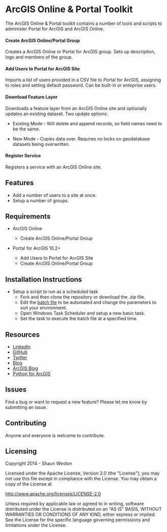# ArcGIS Online & Portal Toolkit

The ArcGIS Online & Portal toolkit contains a number of tools and scripts to administer Portal for ArcGIS and ArcGIS Online.

#### Create ArcGIS Online/Portal Group
Creates a ArcGIS Online or Portal for ArcGIS group. Sets up description, logo and members of the group.

#### Add Users to Portal for ArcGIS Site 
Imports a list of users provided in a CSV file to Portal for ArcGIS, assigning to roles and setting default password. Can be
built-in or enteprise users.  

#### Download Feature Layer
Downloads a feature layer from an ArcGIS Online site and optionally updates an existing dataset. Two update options:
        
* Existing Mode - Will delete and append records, so field names need to be the same.
             
* New Mode - Copies data over. Requires no locks on geodatabase datasets being overwritten.  

#### Register Service
Registers a service with an ArcGIS Online site.  


## Features

* Add a number of users to a site at once.
* Setup a number of groups.


## Requirements

* ArcGIS Online
	* Create ArcGIS Online/Portal Group

* Portal for ArcGIS 10.2+ 
	* Add Users to Portal for ArcGIS Site 
	* Create ArcGIS Online/Portal Group


## Installation Instructions

* Setup a script to run as a scheduled task
	* Fork and then clone the repository or download the .zip file. 
	* Edit the [batch file](/Examples) to be automated and change the parameters to suit your environment.
	* Open Windows Task Scheduler and setup a new basic task.
	* Set the task to execute the batch file at a specified time.


## Resources

* [LinkedIn](http://www.linkedin.com/in/sfweston)
* [GitHub](https://github.com/WestonSF)
* [Twitter](https://twitter.com/Westonelli)
* [Blog](http://westonelli.wordpress.com)
* [ArcGIS Blog](http://blogs.esri.com/esri/arcgis)
* [Python for ArcGIS](http://resources.arcgis.com/en/communities/python)


## Issues

Find a bug or want to request a new feature?  Please let me know by submitting an issue.


## Contributing

Anyone and everyone is welcome to contribute. 


## Licensing
Copyright 2014 - Shaun Weston

Licensed under the Apache License, Version 2.0 (the "License");
you may not use this file except in compliance with the License.
You may obtain a copy of the License at

   http://www.apache.org/licenses/LICENSE-2.0

Unless required by applicable law or agreed to in writing, software
distributed under the License is distributed on an "AS IS" BASIS,
WITHOUT WARRANTIES OR CONDITIONS OF ANY KIND, either express or implied.
See the License for the specific language governing permissions and
limitations under the License.